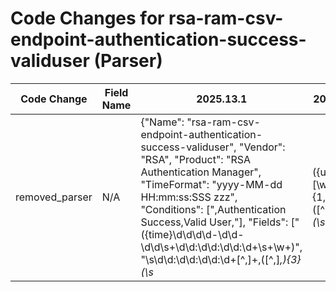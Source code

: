 # Code Changes for rsa-ram-csv-endpoint-authentication-success-validuser (Parser)

| Code Change | Field Name | 2025.13.1 | 2025.14.1 |
|-------------|------------|-----------|------------|
| removed_parser | N/A | {"Name": "rsa-ram-csv-endpoint-authentication-success-validuser", "Vendor": "RSA", "Product": "RSA Authentication Manager", "TimeFormat": "yyyy-MM-dd HH:mm:ss:SSS zzz", "Conditions": [",Authentication Success,Valid User,"], "Fields": ["({time}\d\d\d\d-\d\d-\d\d\s+\d\d:\d\d:\d\d:\d+\s+\w+)", "\s\d\d:\d\d:\d\d:\d+[^,]+\,([^,]*\,){3}(\s*|({user}[\w\.\-\!\#\^\~]{1,40}\$?))\,([^,]*\,){6}(\s*|({src_ip}((([0-9a-fA-F.]{0,4}):{1,2}){1,7}([0-9a-fA-F]){0,4})|(((25[0-5]|(2[0-4]|1\d|[0-9]|)\d)\.?\b){4}))(:({src_port}\d+))?)\,(\s*|({=src_port}\d+))\,(\s*|({dest_ip}((([0-9a-fA-F.]{0,4}):{1,2}){1,7}([0-9a-fA-F]){0,4})|(((25[0-5]|(2[0-4]|1\d|[0-9]|)\d)\.?\b){4}))(:({dest_port}\d+))?)\,", "({event_name}Authentication Success)", "({result}Success)"], "ParserVersion": "v1.0.0"} | N/A |